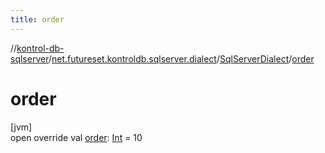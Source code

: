 ```yaml
---
title: order
---
```

//[kontrol-db-sqlserver](../../../index.html)/[net.futureset.kontroldb.sqlserver.dialect](../index.html)/[SqlServerDialect](index.html)/[order](order.html)



# order



[jvm]\
open override val [order](order.html): [Int](https://kotlinlang.org/api/latest/jvm/stdlib/kotlin/-int/index.html) = 10





